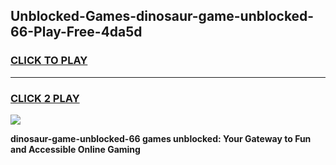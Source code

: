 
## Unblocked-Games-dinosaur-game-unblocked-66-Play-Free-4da5d
<h3>
<a href="https://premium76.site?title=dinosaur-game-unblocked-66&ref=23A">CLICK TO PLAY</a></h3>
<hr>

<h3>
<a href="https://premium76.site?title=dinosaur-game-unblocked-66&ref=23A">CLICK 2 PLAY</a>
  
</h3>

<a href="https://premium76.site?title=dinosaur-game-unblocked-66&ref=23A"><img src="https://clearcache.store/games.png"></a>


**dinosaur-game-unblocked-66 games unblocked: Your Gateway to Fun and Accessible Online Gaming**

